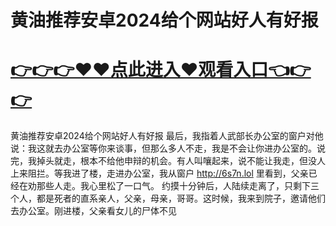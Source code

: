 # 黄油推荐安卓2024给个网站好人有好报

# <a href="https://github.com/bitezs/bite/issues/1">👉👉👉♥♥点此进入♥观看入口👈👉👉</a>

黄油推荐安卓2024给个网站好人有好报
最后，我指着人武部长办公室的窗户对他说：我这就去办公室等你来谈事，但那么多人不走，我是不会让你进办公室的。说完，我掉头就走，根本不给他申辩的机会。有人叫嚷起来，说不能让我走，但没人上来阻拦。等我进了楼，走进办公室，我从窗户
http://6s7n.lol
里看到，父亲已经在劝那些人走。我心里松了一口气。
约摸十分钟后，人陆续走离了，只剩下三个人，都是死者的直系亲人，父亲，母亲，哥哥。这时候，我来到院子，邀请他们去办公室。刚进楼，父亲看女儿的尸体不见
